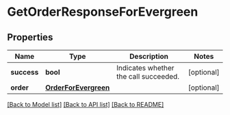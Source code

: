 # GetOrderResponseForEvergreen

## Properties
Name | Type | Description | Notes
------------ | ------------- | ------------- | -------------
**success** | **bool** | Indicates whether the call succeeded.  | [optional] 
**order** | [**OrderForEvergreen**](OrderForEvergreen.md) |  | [optional] 

[[Back to Model list]](../README.md#documentation-for-models) [[Back to API list]](../README.md#documentation-for-api-endpoints) [[Back to README]](../README.md)


